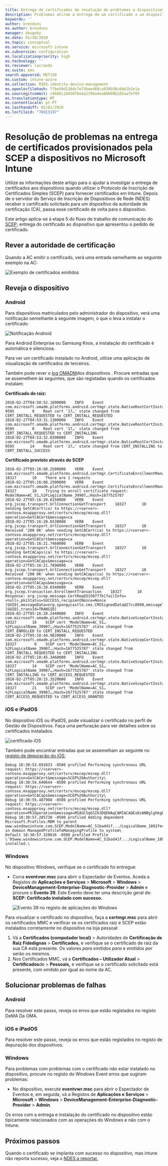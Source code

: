 ```yaml
---
title: Entrega de certificados de resolução de problemas a dispositivos quando utiliza SCEP com microsoft Intune / Microsoft Docs
description: Problemas atiram a entrega de um certificado a um dispositivo da AC ao utilizar perfis de certificadoS SCEP com Intune para implementar certificados.
keywords: ''
author: brenduns
ms.author: brenduns
manager: dougeby
ms.date: 01/30/2020
ms.topic: conceptual
ms.service: microsoft-intune
ms.subservice: configuration
ms.localizationpriority: high
ms.technology: ''
ms.reviewer: lacranda
ms.suite: ems
search.appverid: MET150
ms.custom: intune-azure
ms.collection: M365-identity-device-management
ms.openlocfilehash: 77be59d126dc7e73bee468ca938938c6bb1b2e1a
ms.sourcegitcommit: c46b0c2d4507be6a2786a4ea06009b2d5aafef85
ms.translationtype: MT
ms.contentlocale: pt-PT
ms.lasthandoff: 02/01/2020
ms.locfileid: "76913197"
---
```

# <a name="troubleshoot-the-delivery-of-certificates-provisioned-by-scep-to-devices-in-microsoft-intune"></a>Resolução de problemas na entrega de certificados provisionados pela SCEP a dispositivos no Microsoft Intune

Utilize as informações deste artigo para o ajudar a investigar a entrega de certificados aos dispositivos quando utilizar o Protocolo de Inscrição de Certificados Simples (SCEP) para fornecer certificados em Intune. Depois de o servidor do Serviço de Inscrição de Dispositivos de Rede (NDES) receber o certificado solicitado para um dispositivo da autoridade de certificação (CA), passa esse certificado de volta para o dispositivo.

Este artigo aplica-se à etapa 5 do fluxo de trabalho de comunicação do [SCEP;](troubleshoot-scep-certificate-profiles.md) entrega do certificado ao dispositivo que apresentou o pedido de certificado.

## <a name="review-the-certification-authority"></a>Rever a autoridade de certificação

Quando a AC emitir o certificado, verá uma entrada semelhante ao seguinte exemplo na AC:

![Exemplo de certificados emitidos](../protect/media/troubleshoot-scep-certificate-delivery/certificate-authority.png)

## <a name="review-the-device"></a>Reveja o dispositivo

### <a name="android"></a>Android

Para dispositivos matriculados pelo administrador do dispositivo, verá uma notificação semelhante à seguinte imagem, o que o leva a instalar o certificado:

![Notificação Android](../protect/media/troubleshoot-scep-certificate-delivery/android-notification.png)

Para Android Enterprise ou Samsung Knox, a instalação do certificado é automática e silenciosa.

Para ver um certificado instalado no Android, utilize uma aplicação de visualização de certificados de terceiros.

Também pode rever o [log OMADM](troubleshoot-scep-certificate-profiles.md#logs-for-android-devices)dos dispositivos . Procure entradas que se assemelhem às seguintes, que são registadas quando os certificados instalam:

**Certificado de raiz:**

```
2018-02-27T04:50:52.1890000    INFO    Event     com.microsoft.omadm.platforms.android.certmgr.state.NativeRootCertInstallStateMachine     9595        9    Root cert '17…' state changed from CERT_INSTALL_REQUESTED to CERT_INSTALL_REQUESTED
2018-02-27T04:53:31.1300000    INFO    Event     com.microsoft.omadm.platforms.android.certmgr.state.NativeRootCertInstallStateMachine     9595        0    Root cert '17…' state changed from CERT_INSTALL_REQUESTED to CERT_INSTALLING
2018-02-27T04:53:32.0390000    INFO    Event     com.microsoft.omadm.platforms.android.certmgr.state.NativeRootCertInstallStateMachine     9595       14    Root cert '17…' state changed from CERT_INSTALLING to CERT_INSTALL_SUCCESS
```

**Certificado previsto através do SCEP**

```
2018-02-27T05:16:08.2500000    VERB    Event     com.microsoft.omadm.platforms.android.certmgr.CertificateEnrollmentManager    18327       10    There are 1 requests
2018-02-27T05:16:08.2500000    VERB    Event     com.microsoft.omadm.platforms.android.certmgr.CertificateEnrollmentManager    18327       10    Trying to enroll certificate request: ModelName=AC_51…%2FLogicalName_39907…;Hash=1677525787
2018-02-27T05:16:20.6150000    VERB    Event     org.jscep.transport.UrlConnectionGetTransport    18327       10    Sending GetCACert(ca) to https://<server>-contoso.msappproxy.net/certsrv/mscep/mscep.dll?operation=GetCACert&message=ca
2018-02-27T05:16:20.6530000    VERB    Event     org.jscep.transport.UrlConnectionGetTransport    18327       10    Received '200 OK' when sending GetCACert(ca) to https://<server>-contoso.msappproxy.net/certsrv/mscep/mscep.dll?operation=GetCACert&message=ca
2018-02-27T05:16:21.7460000    VERB    Event     org.jscep.transport.UrlConnectionGetTransport    18327       10    Sending GetCACaps(ca) to https://<server>-contoso.msappproxy.net/certsrv/mscep/mscep.dll?operation=GetCACaps&message=ca
2018-02-27T05:16:21.7890000    VERB    Event     org.jscep.transport.UrlConnectionGetTransport    18327       10    Received '200 OK' when sending GetCACaps(ca) to https://<server>-contoso.msappproxy.net/certsrv/mscep/mscep.dll?operation=GetCACaps&message=ca
2018-02-27T05:16:28.0340000    VERB    Event     org.jscep.transaction.EnrollmentTransaction    18327       10    Response: org.jscep.message.CertRep@3150777b[failInfo=<null>,pkiStatus=SUCCESS,recipientNonce=Nonce [GUID],messageData=org.spongycastle.cms.CMSSignedData@27cc8998,messageType=CERT_REP,senderNonce=Nonce [GUID],transId=TRANSID]
2018-02-27T05:16:28.2440000    INFO    Event     com.microsoft.omadm.platforms.android.certmgr.state.NativeScepCertInstallStateMachine    18327       10    SCEP cert 'ModelName=AC_51…%2FLogicalName_39907…;Hash=1677525787' state changed from CERT_ENROLLED to CERT_INSTALL_REQUESTED
2018-02-27T05:18:44.9820000    INFO    Event     com.microsoft.omadm.platforms.android.certmgr.state.NativeScepCertInstallStateMachine    18327        0    SCEP cert 'ModelName=AC_51…%2FLogicalName_39907…;Hash=1677525787' state changed from CERT_INSTALL_REQUESTED to CERT_INSTALLING
2018-02-27T05:18:45.3460000    INFO    Event     com.microsoft.omadm.platforms.android.certmgr.state.NativeScepCertInstallStateMachine    18327       14    SCEP cert 'ModelName=AC_51…%2FLogicalName_39907…;Hash=1677525787' state changed from CERT_INSTALLING to CERT_ACCESS_REQUESTED
2018-02-27T05:20:15.3520000    INFO    Event     com.microsoft.omadm.platforms.android.certmgr.state.NativeScepCertInstallStateMachine    18327       21    SCEP cert 'ModelName=AC_51…%2FLogicalName_39907…;Hash=1677525787' state changed from CERT_ACCESS_REQUESTED to CERT_ACCESS_GRANTED
```

### <a name="ios-and-ipados"></a>iOS e iPadOS

No dispositivo iOS ou iPadOS, pode visualizar o certificado no perfil de Gestão de Dispositivos. Faça uma perfuração para ver detalhes sobre os certificados instalados.

![certificado iOS](../protect/media/troubleshoot-scep-certificate-delivery/ios-certificate.png)

Também pode encontrar entradas que se assemelham ao seguinte no [registo de depuração do iOS:](troubleshoot-scep-certificate-profiles.md#logs-for-ios-and-ipados-devices)

```
Debug 18:30:53.691033 -0500 profiled Performing synchronous URL request: https://<server>-contoso.msappproxy.net/certsrv/mscep/mscep.dll?operation=GetCACert&message=SCEP%20Authority\  
Debug 18:30:54.640644 -0500 profiled Performing synchronous URL request: https://<server>-contoso.msappproxy.net/certsrv/mscep/mscep.dll?operation=GetCACaps&message=SCEP%20Authority\ 
Debug 18:30:55.487908 -0500 profiled Performing synchronous URL request: https://<server>-contoso.msappproxy.net/certsrv/mscep/mscep.dll?operation=PKIOperation&message=MIAGCSqGSIb3DQEHAqCAMIACAQExDzANBglghkgBZQMEAgMFADCABgkqhkiG9w0BBwGggCSABIIZfzCABgkqhkiG9w0BBwOggDCAAgEAMYIBgjCCAX4CAQAwZjBPMRUwEwYKCZImiZPyLGQBGRYFbG9jYWwxHDAaBgoJkiaJk/IsZAEZFgxmb3VydGhjb2ZmZWUxGDAWBgNVBAMTD0ZvdXJ0aENvZmZlZSBDQQITaAAAAAmaneVjEPlcTwAAAAAACTANBgkqhkiG9w0BAQEFAASCAQCqfsOYpuBToerQLkw/tl4tH9E+97TBTjGQN9NCjSgb78fF6edY0pNDU+PH4RB356wv3rfZi5IiNrVu5Od4k6uK4w0582ZM2n8NJFRY7KWSNHsmTIWlo/Vcr4laAtq5rw+CygaYcefptcaamkjdLj07e/Uk4KsetGo7ztPVjSEFwfRIfKv474dLDmPqp0ZwEWRQG 
Debug 18:30:57.285730 -0500 profiled Adding dependent Microsoft.Profiles.MDM to parent www.windowsintune.com.SCEP.ModelName=AC_51bad41f.../LogicalName_1892fe4c...;Hash=-912418295 in domain ManagedProfileToManagingProfile to system\ 
Default 18:30:57.320616 -0500 profiled Profile \'93www.windowsintune.com.SCEP.ModelName=AC_51bad41f.../LogicalName_1892fe4c...;Hash=-912418295\'94 installed.\ 
```

### <a name="windows"></a>Windows

No dispositivo Windows, verifique se o certificado foi entregue:

- Corra **eventvwr.msc** para abrir o Espectador de Eventos. Aceda a Registos de **Aplicações e Serviços** > **Microsoft** > **Windows** > **DeviceManagement-Enterprise-Diagnostic-Provider** > **Admin** e procure o **Evento 39**. Este Evento deve ter uma descrição geral de: **SCEP: Certificado instalado com sucesso.**

   ![Evento 39 no registo de aplicações do Windows](../protect/media/troubleshoot-scep-certificate-delivery/device-app-log.png)

Para visualizar o certificado no dispositivo, faça a **certmgr.msc** para abrir os certificados MMC e verificar se os certificados raiz e SCEP estão instalados corretamente no dispositivo na loja pessoal:

   1. Vá a **Certificados (computador local)**  > Autoridades de **Certificação de Raiz Fidedignas** > **Certificados,** e verifique se o certificado de raiz da sua CA está presente. Os valores *para emitidos para* e *emitidos por* serão os mesmos.
   2. Nos Certificados MMC, vá a **Certificados – Utilizador Atual** > **Certificados**de > **Pessoais,** e verifique se o certificado solicitado está presente, com *emitido por* igual ao nome da AC.

## <a name="troubleshoot-failures"></a>Solucionar problemas de falhas

### <a name="android"></a>Android

Para resolver este passo, reveja os erros que estão registados no registo DeMA Da OMA.

### <a name="ios-and-ipados"></a>iOS e iPadOS

Para resolver este passo, reveja os erros que estão registados no registo de depuração dos dispositivos.

### <a name="windows"></a>Windows

Para problemas com problemas com o certificado não estar instalado no dispositivo, procure no registo do Windows Event erros que sugiram problemas:

- No dispositivo, execute **eventvwr.msc** para abrir o Espectador de Eventos e, em seguida, vá a Registos de **Aplicações e Serviços** > **Microsoft** > **Windows** > **DeviceManagement-Enterprise-Diagnostic-Provider** > **Admin**.

Os erros com a entrega e instalação do certificado no dispositivo estão tipicamente relacionados com as operações do Windows e não com o Intune.

## <a name="next-steps"></a>Próximos passos

Quando o certificado se implanta com sucesso no dispositivo, mas intune não reporta sucesso, veja o [NDES a reportar.](troubleshoot-scep-certificate-reporting.md)
